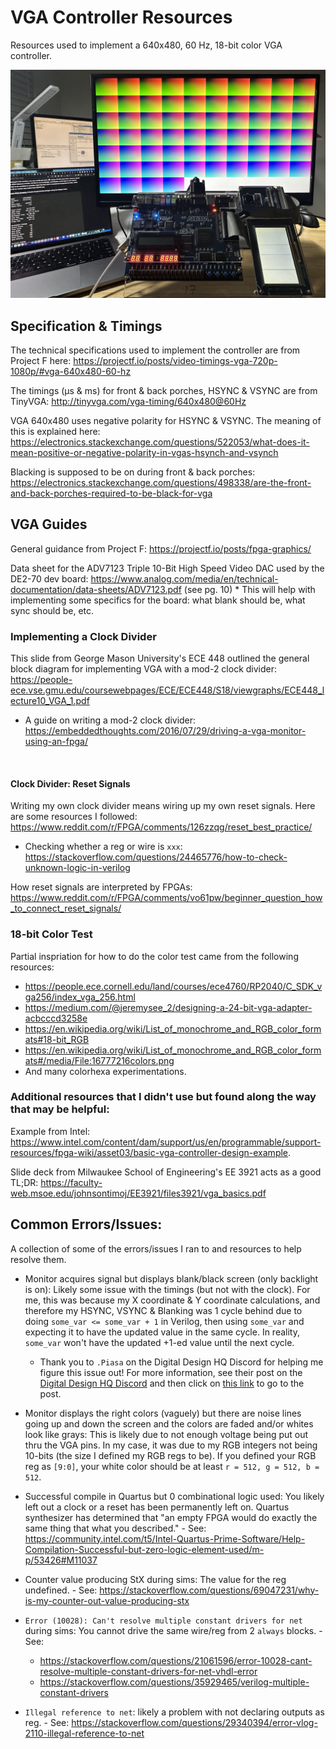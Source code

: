 # VGA Controller Resources
Resources used to implement a 640x480, 60 Hz, 18-bit color VGA controller.

<img src="./assets/VGA_Controller.jpg">

## Specification & Timings
The technical specifications used to implement the controller are from Project F here: https://projectf.io/posts/video-timings-vga-720p-1080p/#vga-640x480-60-hz

The timings (µs & ms) for front & back porches, HSYNC & VSYNC are from TinyVGA: http://tinyvga.com/vga-timing/640x480@60Hz

VGA 640x480 uses negative polarity for HSYNC & VSYNC. The meaning of this is explained here: https://electronics.stackexchange.com/questions/522053/what-does-it-mean-positive-or-negative-polarity-in-vgas-hsynch-and-vsynch

Blacking is supposed to be on during front & back porches: https://electronics.stackexchange.com/questions/498338/are-the-front-and-back-porches-required-to-be-black-for-vga

## VGA Guides
General guidance from Project F: https://projectf.io/posts/fpga-graphics/

Data sheet for the ADV7123 Triple 10-Bit High Speed Video DAC used by the DE2-70 dev board: https://www.analog.com/media/en/technical-documentation/data-sheets/ADV7123.pdf (see pg. 10)
    * This will help with implementing some specifics for the board: what blank should be, what sync should be, etc.

### Implementing a Clock Divider
This slide from George Mason University's ECE 448 outlined the general block diagram for implementing VGA with a mod-2 clock divider: https://people-ece.vse.gmu.edu/coursewebpages/ECE/ECE448/S18/viewgraphs/ECE448_lecture10_VGA_1.pdf
* A guide on writing a mod-2 clock divider: https://embeddedthoughts.com/2016/07/29/driving-a-vga-monitor-using-an-fpga/

<br>

#### Clock Divider: Reset Signals
Writing my own clock divider means wiring up my own reset signals. Here are some resources I followed:
https://www.reddit.com/r/FPGA/comments/126zzqg/reset_best_practice/

* Checking whether a reg or wire is `xxx`: https://stackoverflow.com/questions/24465776/how-to-check-unknown-logic-in-verilog

How reset signals are interpreted by FPGAs: https://www.reddit.com/r/FPGA/comments/vo61pw/beginner_question_how_to_connect_reset_signals/

### 18-bit Color Test
Partial inspriation for how to do the color test came from the following resources:
* https://people.ece.cornell.edu/land/courses/ece4760/RP2040/C_SDK_vga256/index_vga_256.html
* https://medium.com/@jeremysee_2/designing-a-24-bit-vga-adapter-acbcccd3258e
* https://en.wikipedia.org/wiki/List_of_monochrome_and_RGB_color_formats#18-bit_RGB
* https://en.wikipedia.org/wiki/List_of_monochrome_and_RGB_color_formats#/media/File:16777216colors.png
* And many colorhexa experimentations.

### Additional resources that I didn't use but found along the way that may be helpful:

Example from Intel: https://www.intel.com/content/dam/support/us/en/programmable/support-resources/fpga-wiki/asset03/basic-vga-controller-design-example.

Slide deck from Milwaukee School of Engineering's EE 3921 acts as a good TL;DR: https://faculty-web.msoe.edu/johnsontimoj/EE3921/files3921/vga_basics.pdf


## Common Errors/Issues:
A collection of some of the errors/issues I ran to and resources to help resolve them.

* Monitor acquires signal but displays blank/black screen (only backlight is on): Likely some issue with the timings (but not with the clock). For me, this was because my X coordinate & Y coordinate calculations, and therefore my HSYNC, VSYNC & Blanking was 1 cycle behind due to doing `some_var <= some_var + 1` in Verilog, then using `some_var` and expecting it to have the updated value in the same cycle. In reality, `some_var` won't have the updated +1-ed value until the next cycle.
    * Thank you to `.Piasa` on the Digital Design HQ Discord for helping me figure this issue out! For more information, see their post on the [Digital Design HQ Discord](https://discord.gg/kQVXXC8rWv) and then click on [this link](https://canary.discord.com/channels/545823859006242826/709779445845721199/1253873210181554298) to go to the post.

* Monitor displays the right colors (vaguely) but there are noise lines going up and down the screen and the colors are faded and/or whites look like grays: This is likely due to not enough voltage being put out thru the VGA pins. In my case, it was due to my RGB integers not being 10-bits (the size I defined my RGB regs to be). If you defined your RGB reg as `[9:0]`, your white color should be at least `r = 512, g = 512, b = 512`.

* Successful compile in Quartus but 0 combinational logic used: You likely left out a clock or a reset has been permanently left on. Quartus synthesizer has determined that "an empty FPGA would do exactly the same thing that what you described." - See: https://community.intel.com/t5/Intel-Quartus-Prime-Software/Help-Compilation-Successful-but-zero-logic-element-used/m-p/53426#M11037

* Counter value producing StX during sims: The value for the reg undefined. - See: https://stackoverflow.com/questions/69047231/why-is-my-counter-out-value-producing-stx

* `Error (10028): Can't resolve multiple constant drivers for net` during sims: You cannot drive the same wire/reg from 2 `always` blocks. - See:
    * https://stackoverflow.com/questions/21061596/error-10028-cant-resolve-multiple-constant-drivers-for-net-vhdl-error
    * https://stackoverflow.com/questions/35929465/verilog-multiple-constant-drivers

* `Illegal reference to net`: likely a problem with not declaring outputs as reg. - See: https://stackoverflow.com/questions/29340394/error-vlog-2110-illegal-reference-to-net